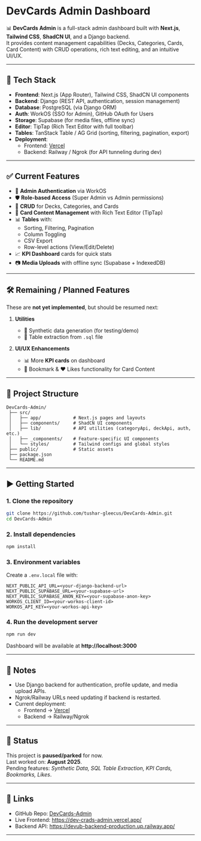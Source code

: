 # DevCards Admin Dashboard

📊 **DevCards Admin** is a full-stack admin dashboard built with **Next.js**, **Tailwind CSS**, **ShadCN UI**, and a Django backend.  
It provides content management capabilities (Decks, Categories, Cards, Card Content) with CRUD operations, rich text editing, and an intuitive UI/UX.

---

## 🚀 Tech Stack

- **Frontend**: Next.js (App Router), Tailwind CSS, ShadCN UI components  
- **Backend**: Django (REST API, authentication, session management)  
- **Database**: PostgreSQL (via Django ORM)  
- **Auth**: WorkOS (SSO for Admin), GitHub OAuth for Users  
- **Storage**: Supabase (for media files, offline sync)  
- **Editor**: TipTap (Rich Text Editor with full toolbar)  
- **Tables**: TanStack Table / AG Grid (sorting, filtering, pagination, export)  
- **Deployment**:  
  - Frontend: [Vercel](https://vercel.com/)  
  - Backend: Railway / Ngrok (for API tunneling during dev)  

---

## ✅ Current Features

- 🔑 **Admin Authentication** via WorkOS  
- 🛡️ **Role-based Access** (Super Admin vs Admin permissions)  
- 📂 **CRUD** for Decks, Categories, and Cards  
- 📝 **Card Content Management** with Rich Text Editor (TipTap)  
- 📊 **Tables** with:
  - Sorting, Filtering, Pagination
  - Column Toggling
  - CSV Export
  - Row-level actions (View/Edit/Delete)  
- 📈 **KPI Dashboard** cards for quick stats  
- 📷 **Media Uploads** with offline sync (Supabase + IndexedDB)  

---

## 🛠️ Remaining / Planned Features

These are **not yet implemented**, but should be resumed next:

1. **Utilities**
   - 🧪 Synthetic data generation (for testing/demo)  
   - 📑 Table extraction from `.sql` file  

2. **UI/UX Enhancements**
   - 📊 More **KPI cards** on dashboard  
   - 🔖 Bookmark & ❤️ Likes functionality for Card Content  

---

## 📂 Project Structure

```
DevCards-Admin/
 ├── src/
 │   ├── app/            # Next.js pages and layouts
 │   ├── components/     # ShadCN UI components
 │   ├── lib/            # API utilities (categoryApi, deckApi, auth, etc.)
 │   ├── _components/    # Feature-specific UI components
 │   └── styles/         # Tailwind configs and global styles
 ├── public/             # Static assets
 ├── package.json
 └── README.md
```

---

## ▶️ Getting Started

### 1. Clone the repository
```bash
git clone https://github.com/tushar-gleecus/DevCards-Admin.git
cd DevCards-Admin
```

### 2. Install dependencies
```bash
npm install
```

### 3. Environment variables
Create a `.env.local` file with:
```env
NEXT_PUBLIC_API_URL=<your-django-backend-url>
NEXT_PUBLIC_SUPABASE_URL=<your-supabase-url>
NEXT_PUBLIC_SUPABASE_ANON_KEY=<your-supabase-anon-key>
WORKOS_CLIENT_ID=<your-workos-client-id>
WORKOS_API_KEY=<your-workos-api-key>
```

### 4. Run the development server
```bash
npm run dev
```

Dashboard will be available at **http://localhost:3000**

---

## 📌 Notes

- Use Django backend for authentication, profile update, and media upload APIs.  
- Ngrok/Railway URLs need updating if backend is restarted.  
- Current deployment:  
  - Frontend → [Vercel](https://vercel.com/)  
  - Backend → Railway/Ngrok  

---

## 📅 Status

This project is **paused/parked** for now.  
Last worked on: **August 2025**.  
Pending features: *Synthetic Data, SQL Table Extraction, KPI Cards, Bookmarks, Likes*.

---

## 🔗 Links

- GitHub Repo: [DevCards-Admin](https://github.com/tushar-gleecus/DevCards-Admin)  
- Live Frontend: https://dev-crads-admin.vercel.app/
- Backend API: https://devub-backend-production.up.railway.app/ 

---
